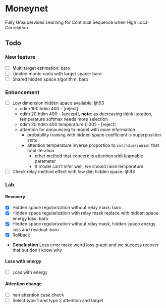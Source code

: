 # Moneynet
Fully Unsupervised Learning for Continual Sequence when High Local Correlation

## Todo
### New feature
- [ ] Multi target estimation: baro 
- [ ] Limited monte carlo with target space: baro
- [ ] Shared hidden space algorithm: baro 
### Enhancement
- [ ] Low dimension hidden space available: ljh93
    * cdim 100 hdim 400 - [reject]
    * cdim 20  hdim 400 - [accept], **note**: as decreasing think iteration, temperature softmax needs more selection
    * cdim 20  hdim 400 temperature 0.005 - [reject] 
    * attention for announcing to model with more information
        * probability training with hidden space coefficient is superposition state
        * attention temperature inverse proportion to `int(hdim/indim)` that total iteration
            * other method that concern is attention with learnable parameter
            * if model can't infer well, we should raise temperature  
- [ ] Check relay method effect with low dim hidden space: ljh93
### Lab
#### Recovery
- [x] Hidden space regularization without relay mask: baro
- [x] Hidden space regularization with relay mask replace with hidden space energy loss: baro
- [x] Hidden space regularization without relay mask, hidden space energy loss and residual: baro
- [x] Rollback
- **Conclustion** Loss error make weird loss graph and we success recover that but don't know why
#### Loss with energy
- [ ] Loss with energy 
#### Attention change
- [ ] nan attention case check
- [ ] Select type 1 and type 2 attention and target